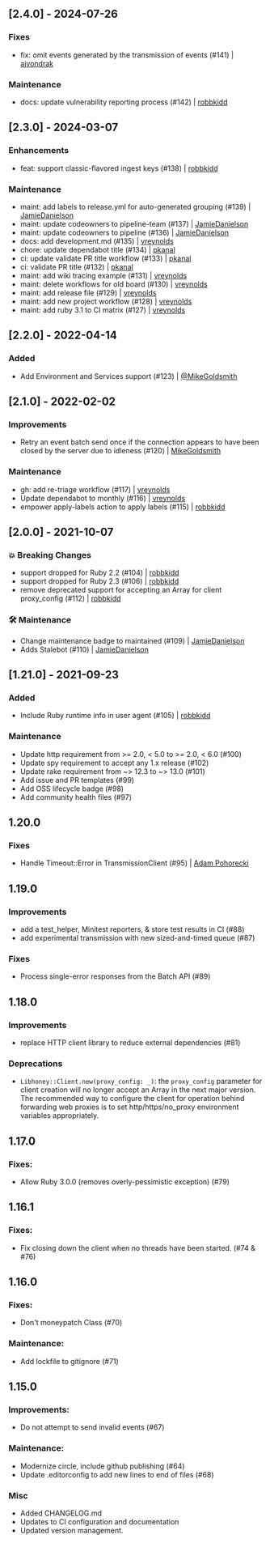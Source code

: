 ## [2.4.0] - 2024-07-26

### Fixes

- fix: omit events generated by the transmission of events (#141) | [ajvondrak](https://github.com/ajvondrak)

### Maintenance

- docs: update vulnerability reporting process (#142) | [robbkidd](https://github.com/robbkidd)

## [2.3.0] - 2024-03-07

### Enhancements

- feat: support classic-flavored ingest keys (#138) | [robbkidd](https://github.com/robbkidd)

### Maintenance

- maint: add labels to release.yml for auto-generated grouping (#139) | [JamieDanielson](https://github.com/JamieDanielson)
- maint: update codeowners to pipeline-team (#137) | [JamieDanielson](https://github.com/JamieDanielson)
- maint: update codeowners to pipeline (#136) | [JamieDanielson](https://github.com/JamieDanielson)
- docs: add development.md (#135) | [vreynolds](https://github.com/vreynolds)
- chore: update dependabot title (#134) | [pkanal](https://github.com/pkanal)
- ci: update validate PR title workflow (#133) | [pkanal](https://github.com/pkanal)
- ci: validate PR title (#132) | [pkanal](https://github.com/pkanal)
- maint: add wiki tracing example (#131) | [vreynolds](https://github.com/vreynolds)
- maint: delete workflows for old board (#130) | [vreynolds](https://github.com/vreynolds)
- maint: add release file (#129) | [vreynolds](https://github.com/vreynolds)
- maint: add new project workflow (#128) | [vreynolds](https://github.com/vreynolds)
- maint: add ruby 3.1 to CI matrix (#127) | [vreynolds](https://github.com/vreynolds)

## [2.2.0] - 2022-04-14

### Added

- Add Environment and Services support (#123) | [@MikeGoldsmith](https://github.com/MikeGoldsmith)

## [2.1.0] - 2022-02-02

### Improvements

- Retry an event batch send once if the connection appears to have been closed by the server due to idleness (#120) | [MikeGoldsmith](https://github.com/MikeGoldsmith)

### Maintenance

- gh: add re-triage workflow (#117) | [vreynolds](https://github.com/vreynolds)
- Update dependabot to monthly (#116) | [vreynolds](https://github.com/vreynolds)
- empower apply-labels action to apply labels (#115) | [robbkidd](https://github.com/robbkidd)

## [2.0.0] - 2021-10-07

### 💥 Breaking Changes

- support dropped for Ruby 2.2 (#104) | [robbkidd](https://github.com/robbkidd)
- support dropped for Ruby 2.3 (#106) | [robbkidd](https://github.com/robbkidd)
- remove deprecated support for accepting an Array for client proxy_config (#112) | [robbkidd](https://github.com/robbkidd)

### 🛠 Maintenance

- Change maintenance badge to maintained (#109) | [JamieDanielson](https://github.com/JamieDanielson)
- Adds Stalebot (#110) | [JamieDanielson](https://github.com/JamieDanielson)

## [1.21.0] - 2021-09-23

### Added

- Include Ruby runtime info in user agent (#105) | [robbkidd](https://github.com/robbkidd)

### Maintenance

- Update http requirement from >= 2.0, < 5.0 to >= 2.0, < 6.0 (#100)
- Update spy requirement to accept any 1.x release (#102)
- Update rake requirement from ~> 12.3 to ~> 13.0 (#101)
- Add issue and PR templates (#99)
- Add OSS lifecycle badge (#98)
- Add community health files (#97)

## 1.20.0

### Fixes

- Handle Timeout::Error in TransmissionClient (#95) | [Adam Pohorecki](https://github.com/psyho)

## 1.19.0

### Improvements

- add a test_helper, Minitest reporters, & store test results in CI (#88)
- add experimental transmission with new sized-and-timed queue (#87)

### Fixes

- Process single-error responses from the Batch API (#89)

## 1.18.0

### Improvements

- replace HTTP client library to reduce external dependencies (#81)

### Deprecations

- `Libhoney::Client.new(proxy_config: _)`: the `proxy_config` parameter for client
  creation will no longer accept an Array in the next major version. The recommended
  way to configure the client for operation behind forwarding web proxies is to set
  http/https/no_proxy environment variables appropriately.

## 1.17.0

### Fixes:

- Allow Ruby 3.0.0 (removes overly-pessimistic exception) (#79)

## 1.16.1

### Fixes:

- Fix closing down the client when no threads have been started. (#74 & #76)

## 1.16.0

### Fixes:

- Don't moneypatch Class (#70)

### Maintenance:

- Add lockfile to gitignore (#71)

## 1.15.0

### Improvements:

- Do not attempt to send invalid events (#67)

### Maintenance:

- Modernize circle, include github publishing (#64)
- Update .editorconfig to add new lines to end of files (#68)

### Misc

-   Added CHANGELOG.md
-   Updates to CI configuration and documentation
-   Updated version management.
